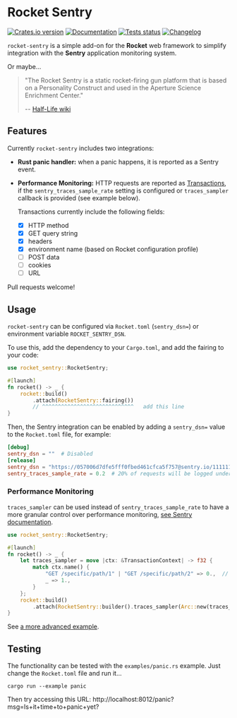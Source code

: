 Rocket Sentry
=============

[![Crates.io version](https://img.shields.io/crates/v/rocket-sentry.svg)](https://crates.io/crates/rocket-sentry)
[![Documentation](https://docs.rs/rocket-sentry/badge.svg)](https://docs.rs/rocket-sentry/)
[![Tests status](https://github.com/intgr/rocket-sentry/actions/workflows/tests.yml/badge.svg?branch=master)](https://github.com/intgr/rocket-sentry/actions/workflows/tests.yml)
[![Changelog](https://img.shields.io/badge/Changelog-f15d30.svg)](https://github.com/intgr/rocket-sentry/blob/master/CHANGELOG.md)

`rocket-sentry` is a simple add-on for the **Rocket** web framework to simplify
integration with the **Sentry** application monitoring system.

Or maybe...

> "The Rocket Sentry is a static rocket-firing gun platform that is based on a
> Personality Construct and used in the Aperture Science Enrichment Center."
>
> -- [Half-Life wiki](https://half-life.fandom.com/wiki/Rocket_Sentry)

Features
--------

Currently `rocket-sentry` includes two integrations:

* **Rust panic handler:** when a panic happens, it is reported as a Sentry event.
* **Performance Monitoring:** HTTP requests are reported as [Transactions](https://docs.sentry.io/product/performance/transaction-summary/),
  if the `sentry_traces_sample_rate` setting is configured or `traces_sampler` callback is provided (see example below).

  Transactions currently include the following fields:
  - [X] HTTP method
  - [X] GET query string
  - [X] headers
  - [X] environment name (based on Rocket configuration profile)
  - [ ] POST data
  - [ ] cookies
  - [ ] URL

Pull requests welcome!

Usage
-----

`rocket-sentry` can be configured via `Rocket.toml` (`sentry_dsn=`) or
environment variable `ROCKET_SENTRY_DSN`.

To use this, add the dependency to your `Cargo.toml`, and add the fairing
to your code:

```rust
use rocket_sentry::RocketSentry;

#[launch]
fn rocket() -> _ {
    rocket::build()
        .attach(RocketSentry::fairing())
        // ^^^^^^^^^^^^^^^^^^^^^^^^^^^^^   add this line
}
```

Then, the Sentry integration can be enabled by adding a `sentry_dsn=` value to
the `Rocket.toml` file, for example:

```toml
[debug]
sentry_dsn = ""  # Disabled
[release]
sentry_dsn = "https://057006d7dfe5fff0fbed461cfca5f757@sentry.io/1111111"
sentry_traces_sample_rate = 0.2  # 20% of requests will be logged under the performance tab
```

### Performance Monitoring

`traces_sampler` can be used instead of `sentry_traces_sample_rate` to have a more granular control over performance monitoring,
[see Sentry documentation](https://docs.sentry.io/platforms/rust/configuration/sampling/#configuring-the-transaction-sample-rate).
```rust
use rocket_sentry::RocketSentry;

#[launch]
fn rocket() -> _ {
    let traces_sampler = move |ctx: &TransactionContext| -> f32 {
        match ctx.name() {
            "GET /specific/path/1" | "GET /specific/path/2" => 0.,  // Drop the performance transaction
            _ => 1.,
        }
    };
    rocket::build()
        .attach(RocketSentry::builder().traces_sampler(Arc::new(traces_sampler)).build());
}
```
See [a more advanced example](examples/performance.rs).

Testing
-------

The functionality can be tested with the `examples/panic.rs` example. Just
change the `Rocket.toml` file and run it...

```shell script
cargo run --example panic
```

Then try accessing this URL:
http://localhost:8012/panic?msg=Is+it+time+to+panic+yet?
